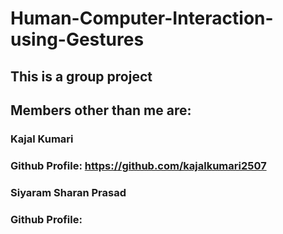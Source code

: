 # Human-Computer-Interaction-using-Gestures
## This is a group project
## Members other than me are: 
### Kajal Kumari
### Github Profile: https://github.com/kajalkumari2507

### Siyaram Sharan Prasad
### Github Profile: 
